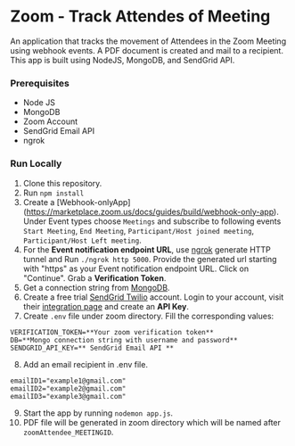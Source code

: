 # Zoom - Track Attendes of Meeting

An application that tracks the movement of Attendees in the Zoom Meeting using webhook events. A PDF document is created and mail to a recipient. This app is built using NodeJS, MongoDB, and SendGrid API.

### Prerequisites

- Node JS
- MongoDB
- Zoom Account
- SendGrid Email API
- ngrok

### Run Locally

1. Clone this repository.
2. Run `npm install`
3. Create a [Webhook-onlyApp] (https://marketplace.zoom.us/docs/guides/build/webhook-only-app). Under Event types choose `Meetings` and subscribe to following events `Start Meeting`, `End Meeting`, `Participant/Host joined meeting`, `Participant/Host Left meeting`.
4. For the **Event notification endpoint URL**, use [ngrok](https://ngrok.com/download) generate HTTP tunnel and Run `./ngrok http 5000`. Provide the generated url starting with "https" as your Event notification endpoint URL. Click on "Continue". Grab a **Verification Token**.
5. Get a connection string from [MongoDB](https://docs.mongodb.com/manual/reference/connection-string/).
6. Create a free trial [SendGrid Twilio](https://sendgrid.com/pricing/) account. Login to your account, visit their [integration page](https://app.sendgrid.com/guide/integrate/langs/nodejs) and create an **API Key**.
7. Create `.env` file under zoom directory. Fill the corresponding values:

```
VERIFICATION_TOKEN=**Your zoom verification token**
DB=**Mongo connection string with username and password**
SENDGRID_API_KEY=** SendGrid Email API **
```

8. Add an email recipient in .env file.

```
emailID1="example1@gmail.com"
emailID2="example2@gmail.com"
emailID3="example3@gmail.com"
```

9. Start the app by running `nodemon app.js`.
10. PDF file will be generated in zoom directory which will be named after `zoomAttendee_MEETINGID`.
<!-- 11. The PDF will contain  -->
